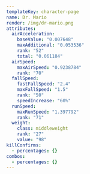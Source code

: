 ```yaml
---
templateKey: character-page
name: Dr. Mario
render: /img/dr-mario.png
attributes:
  airAcceleration:
    baseValue: "0.007648"
    maxAdditional: "0.053536"
    rank: "52"
    total: "0.061184"
  airSpeed:
    maxAirSpeed: "0.9238784"
    rank: "70"
  fallSpeed:
    fastFallSpeed: "2.4"
    maxFallSpeed: "1.5"
    rank: "50"
    speedIncrease: "60%"
  runSpeed:
    maxRunSpeed: "1.397792"
    rank: "71"
  weight:
    class: middleweight
    rank: "27"
    value: "98"
killConfirms:
  - percentages: {}
combos:
  - percentages: {}
---
```

